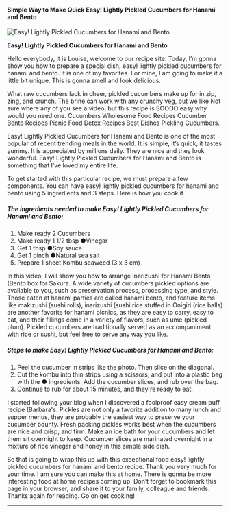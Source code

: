             

#### Simple Way to Make Quick Easy! Lightly Pickled Cucumbers for Hanami and Bento

![Easy! Lightly Pickled Cucumbers for Hanami and Bento](https://img-global.cpcdn.com/recipes/6071919639003136/751x532cq70/easy-lightly-pickled-cucumbers-for-hanami-and-bento-recipe-main-photo.jpg)

**Easy! Lightly Pickled Cucumbers for Hanami and Bento**

Hello everybody, it is Louise, welcome to our recipe site. Today, I’m gonna show you how to prepare a special dish, easy! lightly pickled cucumbers for hanami and bento. It is one of my favorites. For mine, I am going to make it a little bit unique. This is gonna smell and look delicious.

What raw cucumbers lack in cheer, pickled cucumbers make up for in zip, zing, and crunch. The brine can work with any crunchy veg, but we like Not sure where any of you see a video, but this recipe is SOOOO easy why would you need one. Cucumbers Wholesome Food Recipes Cucumber Bento Recipes Picnic Food Detox Recipes Best Dishes Pickling Cucumbers.

Easy! Lightly Pickled Cucumbers for Hanami and Bento is one of the most popular of recent trending meals in the world. It is simple, it’s quick, it tastes yummy. It is appreciated by millions daily. They are nice and they look wonderful. Easy! Lightly Pickled Cucumbers for Hanami and Bento is something that I’ve loved my entire life.

To get started with this particular recipe, we must prepare a few components. You can have easy! lightly pickled cucumbers for hanami and bento using 5 ingredients and 3 steps. Here is how you cook it.

##### The ingredients needed to make Easy! Lightly Pickled Cucumbers for Hanami and Bento:

1.  Make ready 2 Cucumbers
2.  Make ready 1 1/2 tbsp ●Vinegar
3.  Get 1 tbsp ●Soy sauce
4.  Get 1 pinch ●Natural sea salt
5.  Prepare 1 sheet Kombu seaweed (3 x 3 cm)

In this video, I will show you how to arrange Inarizushi for Hanami Bento (Bento box for Sakura. A wide variety of cucumbers pickled options are available to you, such as preservation process, processing type, and style. Those eaten at hanami parties are called hanami bento, and feature items like makizushi (sushi rolls), inarizushi (sushi rice stuffed in Onigiri (rice balls) are another favorite for hanami picnics, as they are easy to carry, easy to eat, and their fillings come in a variety of flavors, such as ume (pickled plum). Pickled cucumbers are traditionally served as an accompaniment with rice or sushi, but feel free to serve any way you like.

##### Steps to make Easy! Lightly Pickled Cucumbers for Hanami and Bento:

1.  Peel the cucumber in strips like the photo. Then slice on the diagonal.
2.  Cut the kombu into thin strips using a scissors, and put into a plastic bag with the ● ingredients. Add the cucumber slices, and rub over the bag.
3.  Continue to rub for about 15 minutes, and they're ready to eat.

I started following your blog when I discovered a foolproof easy cream puff recipe (Barbara's. Pickles are not only a favorite addition to many lunch and supper menus, they are probably the easiest way to preserve your cucumber bounty. Fresh packing pickles works best when the cucumbers are nice and crisp, and firm. Make an ice bath for your cucumbers and let them sit overnight to keep. Cucumber slices are marinated overnight in a mixture of rice vinegar and honey in this simple side dish.

So that is going to wrap this up with this exceptional food easy! lightly pickled cucumbers for hanami and bento recipe. Thank you very much for your time. I am sure you can make this at home. There is gonna be more interesting food at home recipes coming up. Don’t forget to bookmark this page in your browser, and share it to your family, colleague and friends. Thanks again for reading. Go on get cooking!

* * *